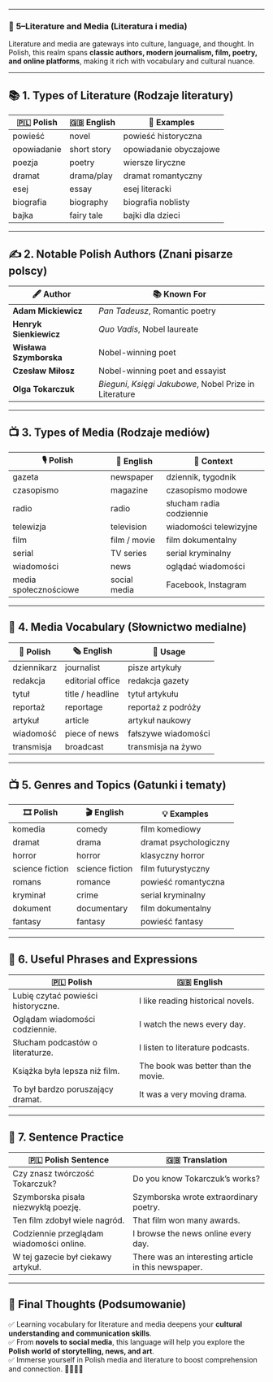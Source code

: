 
---
### 📌 **5–Literature and Media (Literatura i media)**

Literature and media are gateways into culture, language, and thought. In Polish, this realm spans **classic authors, modern journalism, film, poetry, and online platforms**, making it rich with vocabulary and cultural nuance.

---

## 📚 **1. Types of Literature (Rodzaje literatury)**

|🇵🇱 **Polish**|🇬🇧 **English**|📖 **Examples**|
|---|---|---|
|powieść|novel|powieść historyczna|
|opowiadanie|short story|opowiadanie obyczajowe|
|poezja|poetry|wiersze liryczne|
|dramat|drama/play|dramat romantyczny|
|esej|essay|esej literacki|
|biografia|biography|biografia noblisty|
|bajka|fairy tale|bajki dla dzieci|

---

## ✍️ **2. Notable Polish Authors (Znani pisarze polscy)**

|🖋️ **Author**|📚 **Known For**|
|---|---|
|**Adam Mickiewicz**|_Pan Tadeusz_, Romantic poetry|
|**Henryk Sienkiewicz**|_Quo Vadis_, Nobel laureate|
|**Wisława Szymborska**|Nobel-winning poet|
|**Czesław Miłosz**|Nobel-winning poet and essayist|
|**Olga Tokarczuk**|_Bieguni_, _Księgi Jakubowe_, Nobel Prize in Literature|

---

## 📺 **3. Types of Media (Rodzaje mediów)**

|🎙️ **Polish**|📡 **English**|🧠 **Context**|
|---|---|---|
|gazeta|newspaper|dziennik, tygodnik|
|czasopismo|magazine|czasopismo modowe|
|radio|radio|słucham radia codziennie|
|telewizja|television|wiadomości telewizyjne|
|film|film / movie|film dokumentalny|
|serial|TV series|serial kryminalny|
|wiadomości|news|oglądać wiadomości|
|media społecznościowe|social media|Facebook, Instagram|

---

## 💬 **4. Media Vocabulary (Słownictwo medialne)**

|📰 **Polish**|🗞️ **English**|📘 **Usage**|
|---|---|---|
|dziennikarz|journalist|pisze artykuły|
|redakcja|editorial office|redakcja gazety|
|tytuł|title / headline|tytuł artykułu|
|reportaż|reportage|reportaż z podróży|
|artykuł|article|artykuł naukowy|
|wiadomość|piece of news|fałszywe wiadomości|
|transmisja|broadcast|transmisja na żywo|

---

## 📺 **5. Genres and Topics (Gatunki i tematy)**

|🎞️ **Polish**|🎬 **English**|💡 **Examples**|
|---|---|---|
|komedia|comedy|film komediowy|
|dramat|drama|dramat psychologiczny|
|horror|horror|klasyczny horror|
|science fiction|science fiction|film futurystyczny|
|romans|romance|powieść romantyczna|
|kryminał|crime|serial kryminalny|
|dokument|documentary|film dokumentalny|
|fantasy|fantasy|powieść fantasy|

---

## 🧠 **6. Useful Phrases and Expressions**

|🇵🇱 **Polish**|🇬🇧 **English**|
|---|---|
|Lubię czytać powieści historyczne.|I like reading historical novels.|
|Oglądam wiadomości codziennie.|I watch the news every day.|
|Słucham podcastów o literaturze.|I listen to literature podcasts.|
|Książka była lepsza niż film.|The book was better than the movie.|
|To był bardzo poruszający dramat.|It was a very moving drama.|

---

## 📘 **7. Sentence Practice**

|🇵🇱 **Polish Sentence**|🇬🇧 **Translation**|
|---|---|
|Czy znasz twórczość Tokarczuk?|Do you know Tokarczuk’s works?|
|Szymborska pisała niezwykłą poezję.|Szymborska wrote extraordinary poetry.|
|Ten film zdobył wiele nagród.|That film won many awards.|
|Codziennie przeglądam wiadomości online.|I browse the news online every day.|
|W tej gazecie był ciekawy artykuł.|There was an interesting article in this newspaper.|

---

## 🎯 **Final Thoughts (Podsumowanie)**

✅ Learning vocabulary for literature and media deepens your **cultural understanding and communication skills**.  
✅ From **novels to social media**, this language will help you explore the **Polish world of storytelling, news, and art**.  
✅ Immerse yourself in Polish media and literature to boost comprehension and connection. 📖🎥🇵🇱